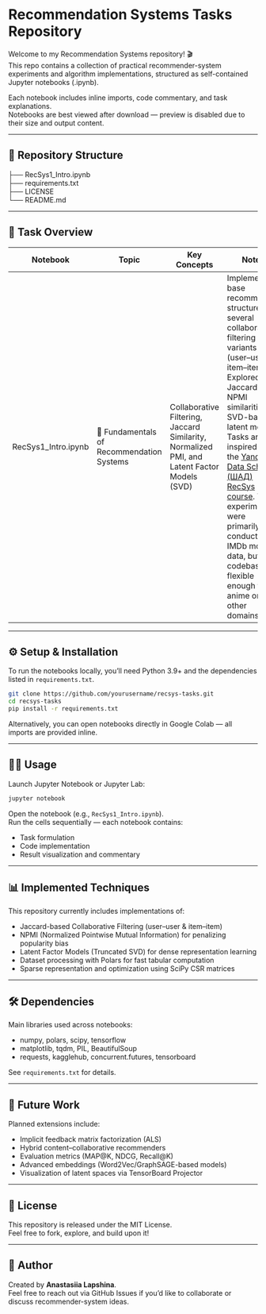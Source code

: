# Recommendation Systems Tasks Repository

Welcome to my Recommendation Systems repository! 🎬  
This repo contains a collection of practical recommender-system experiments and algorithm implementations, structured as self-contained Jupyter notebooks (.ipynb).  

Each notebook includes inline imports, code commentary, and task explanations.  
Notebooks are best viewed after download — preview is disabled due to their size and output content.  

---

## 📂 Repository Structure  

├── RecSys1_Intro.ipynb  
├── requirements.txt  
├── LICENSE  
└── README.md  

---

## 📑 Task Overview  

| Notebook | Topic | Key Concepts | Notes |
|----------|-------|--------------|-------|
| RecSys1_Intro.ipynb | 🎥 Fundamentals of Recommendation Systems | Collaborative Filtering, Jaccard Similarity, Normalized PMI, and Latent Factor Models (SVD) | Implemented base recommender structure and several collaborative filtering variants (user–user, item–item). Explored Jaccard and NPMI similarities, SVD-based latent models. Tasks are inspired by the [Yandex Data School (ШАД) RecSys course](https://github.com/yandexdataschool/recsys_course). The experiments were primarily conducted on IMDb movie data, but the codebase is flexible enough for anime or other domains. |

---

## ⚙️ Setup & Installation  

To run the notebooks locally, you’ll need Python 3.9+ and the dependencies listed in `requirements.txt`.

```bash
git clone https://github.com/yourusername/recsys-tasks.git
cd recsys-tasks
pip install -r requirements.txt
```

Alternatively, you can open notebooks directly in Google Colab — all imports are provided inline.

---

## 🧑‍💻 Usage

Launch Jupyter Notebook or Jupyter Lab:

```bash
jupyter notebook
```

Open the notebook (e.g., `RecSys1_Intro.ipynb`).  
Run the cells sequentially — each notebook contains:

- Task formulation  
- Code implementation  
- Result visualization and commentary  

---

## 📊 Implemented Techniques

This repository currently includes implementations of:

- Jaccard-based Collaborative Filtering (user–user & item–item)  
- NPMI (Normalized Pointwise Mutual Information) for penalizing popularity bias  
- Latent Factor Models (Truncated SVD) for dense representation learning  
- Dataset processing with Polars for fast tabular computation  
- Sparse representation and optimization using SciPy CSR matrices  

---

## 🛠 Dependencies

Main libraries used across notebooks:

- numpy, polars, scipy, tensorflow  
- matplotlib, tqdm, PIL, BeautifulSoup  
- requests, kagglehub, concurrent.futures, tensorboard  

See `requirements.txt` for details.

---

## 🌟 Future Work

Planned extensions include:

- Implicit feedback matrix factorization (ALS)  
- Hybrid content–collaborative recommenders  
- Evaluation metrics (MAP@K, NDCG, Recall@K)  
- Advanced embeddings (Word2Vec/GraphSAGE-based models)  
- Visualization of latent spaces via TensorBoard Projector  

---

## 📜 License

This repository is released under the MIT License.  
Feel free to fork, explore, and build upon it!

---

## 👤 Author

Created by **Anastasiia Lapshina**.  
Feel free to reach out via GitHub Issues if you’d like to collaborate or discuss recommender-system ideas.

